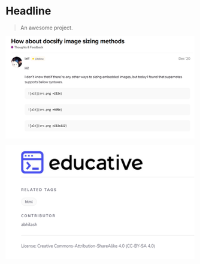 # Headline

> An awesome project.

![](2022-11-21-13-47-07.png)

![](images/2022-11-21-13-52-05.png)